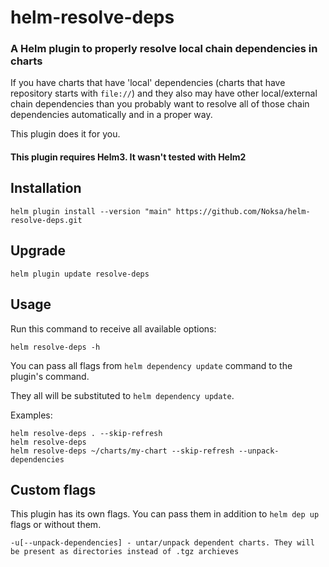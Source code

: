 # helm-resolve-deps

### A Helm plugin to properly resolve local chain dependencies in charts

If you have charts that have 'local' dependencies (charts that have repository starts with `file://`) and they also may have other local/external chain dependencies than you probably want to resolve all of those chain dependencies automatically and in a proper way. 

This plugin does it for you.

#### This plugin requires Helm3. It wasn't tested with Helm2

## Installation

```
helm plugin install --version "main" https://github.com/Noksa/helm-resolve-deps.git
```

## Upgrade
```
helm plugin update resolve-deps
```


## Usage
Run this command to receive all available options:
```
helm resolve-deps -h
```
You can pass all flags from `helm dependency update` command to the plugin's command.

They  all will be substituted to `helm dependency update`.

Examples:
```
helm resolve-deps . --skip-refresh
helm resolve-deps 
helm resolve-deps ~/charts/my-chart --skip-refresh --unpack-dependencies
```

## Custom flags
This plugin has its own flags. You can pass them in addition to `helm dep up` flags or without them.
```
-u[--unpack-dependencies] - untar/unpack dependent charts. They will be present as directories instead of .tgz archieves
```

